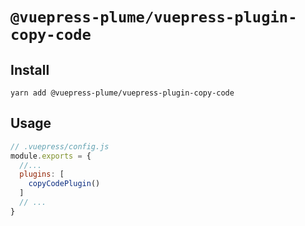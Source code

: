 # `@vuepress-plume/vuepress-plugin-copy-code`

## Install
```
yarn add @vuepress-plume/vuepress-plugin-copy-code
```
## Usage
``` js
// .vuepress/config.js
module.exports = {
  //...
  plugins: [
    copyCodePlugin()
  ]
  // ...
}
```
